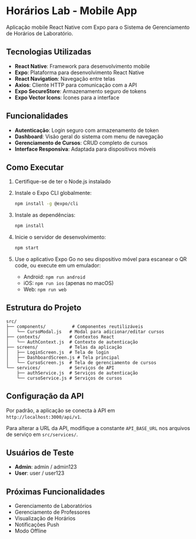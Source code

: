 # Horários Lab - Mobile App

Aplicação mobile React Native com Expo para o Sistema de Gerenciamento de Horários de Laboratório.

## Tecnologias Utilizadas

- **React Native**: Framework para desenvolvimento mobile
- **Expo**: Plataforma para desenvolvimento React Native
- **React Navigation**: Navegação entre telas
- **Axios**: Cliente HTTP para comunicação com a API
- **Expo SecureStore**: Armazenamento seguro de tokens
- **Expo Vector Icons**: Ícones para a interface

## Funcionalidades

- **Autenticação**: Login seguro com armazenamento de token
- **Dashboard**: Visão geral do sistema com menu de navegação
- **Gerenciamento de Cursos**: CRUD completo de cursos
- **Interface Responsiva**: Adaptada para dispositivos móveis

## Como Executar

1. Certifique-se de ter o Node.js instalado
2. Instale o Expo CLI globalmente:
   ```bash
   npm install -g @expo/cli
   ```

3. Instale as dependências:
   ```bash
   npm install
   ```

4. Inicie o servidor de desenvolvimento:
   ```bash
   npm start
   ```

5. Use o aplicativo Expo Go no seu dispositivo móvel para escanear o QR code, ou execute em um emulador:
   - Android: `npm run android`
   - iOS: `npm run ios` (apenas no macOS)
   - Web: `npm run web`

## Estrutura do Projeto

```
src/
├── components/          # Componentes reutilizáveis
│   └── CursoModal.js   # Modal para adicionar/editar cursos
├── contexts/           # Contextos React
│   └── AuthContext.js  # Contexto de autenticação
├── screens/            # Telas da aplicação
│   ├── LoginScreen.js  # Tela de login
│   ├── DashboardScreen.js # Tela principal
│   └── CursoScreen.js  # Tela de gerenciamento de cursos
└── services/           # Serviços de API
    ├── authService.js  # Serviços de autenticação
    └── cursoService.js # Serviços de cursos
```

## Configuração da API

Por padrão, a aplicação se conecta à API em `http://localhost:3000/api/v1`. 

Para alterar a URL da API, modifique a constante `API_BASE_URL` nos arquivos de serviço em `src/services/`.

## Usuários de Teste

- **Admin**: admin / admin123
- **User**: user / user123

## Próximas Funcionalidades

- Gerenciamento de Laboratórios
- Gerenciamento de Professores
- Visualização de Horários
- Notificações Push
- Modo Offline